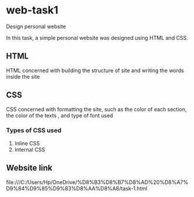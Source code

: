 # web-task1

Design personal website 

In this task, a simple personal website was designed using HTML and CSS.


## HTML
HTML concerned with building the structure of site and  writing the words inside the site

## CSS
CSS concerned with formatting the site, such as the color of each section, the color of the texts , and type of font used 

### Types of CSS used 
1. Inline CSS
2. Internal CSS

## Website link
file:///C:/Users/Hp/OneDrive/%D8%B3%D8%B7%D8%AD%20%D8%A7%D9%84%D9%85%D9%83%D8%AA%D8%A8/task-1.html
